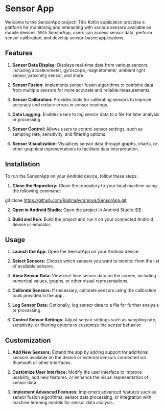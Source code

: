 # Sensor App
Welcome to the SensorApp project! This Kotlin application provides a platform for monitoring and interacting with various sensors available on mobile devices. With SensorApp, users can access sensor data, perform sensor calibration, and develop sensor-based applications.

## Features
1. **Sensor Data Display:** Displays real-time data from various sensors, including accelerometer, gyroscope, magnetometer, ambient light sensor, proximity sensor, and more.

2. **Sensor Fusion:** Implements sensor fusion algorithms to combine data from multiple sensors for more accurate and reliable measurements.

3. **Sensor Calibration:** Provides tools for calibrating sensors to improve accuracy and reduce errors in sensor readings.

4. **Data Logging:** Enables users to log sensor data to a file for later analysis or processing.

5. **Sensor Control:** Allows users to control sensor settings, such as sampling rate, sensitivity, and filtering options.

6. **Sensor Visualization:** Visualizes sensor data through graphs, charts, or other graphical representations to facilitate data interpretation.

## Installation
To run the SensorApp on your Android device, follow these steps:

1. **Clone the Repository:** Clone the repository to your local machine using the following command:

git clone https://github.com/RadinaAvramova/SensorApp.git

2. **Open in Android Studio:** Open the project in Android Studio IDE.

3. **Build and Run:** Build the project and run it on your connected Android device or emulator.

## Usage
1. **Launch the App:** Open the SensorApp on your Android device.

2. **Select Sensors:** Choose which sensors you want to monitor from the list of available sensors.

3. **View Sensor Data:** View real-time sensor data on the screen, including numerical values, graphs, or other visual representations.

4. **Calibrate Sensors:** If necessary, calibrate sensors using the calibration tools provided in the app.

5. **Log Sensor Data:** Optionally, log sensor data to a file for further analysis or processing.

6. **Control Sensor Settings:** Adjust sensor settings such as sampling rate, sensitivity, or filtering options to customize the sensor behavior.

## Customization
1. **Add New Sensors:** Extend the app by adding support for additional sensors available on the device or external sensors connected via Bluetooth or other interfaces.

2. **Customize User Interface:** Modify the user interface to improve usability, add new features, or enhance the visual representation of sensor data.

3. **Implement Advanced Features:** Implement advanced features such as sensor fusion algorithms, sensor data processing, or integration with machine learning models for sensor data analysis.

